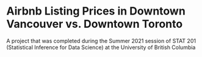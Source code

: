 # Airbnb Listing Prices in Downtown Vancouver vs. Downtown Toronto

A project that was completed during the Summer 2021 session of STAT 201 (Statistical Inference for Data Science) at the University of British Columbia
